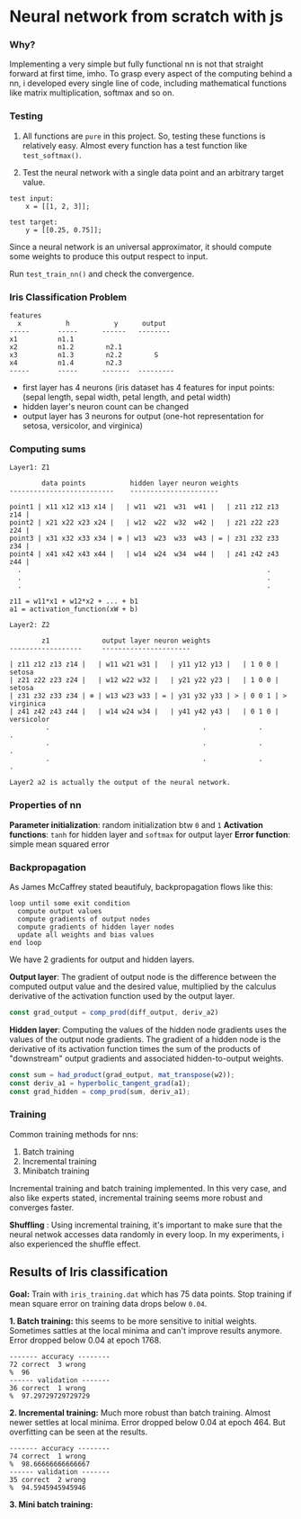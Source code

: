 # Neural network from scratch with js

### Why?
Implementing a very simple but fully functional nn is not that straight forward at first time, imho. 
To grasp every aspect of the computing behind a nn, i developed every single line of code, including mathematical functions like matrix multiplication, softmax and so on.   

### Testing

1. All functions are `pure` in this project. So, testing these functions is relatively easy. Almost every function has a test function like `test_softmax()`.

2. Test the neural network with a single data point and an arbitrary target value.

```
test input:
	x = [[1, 2, 3]];

test target:
	y = [[0.25, 0.75]];
```

Since a neural network is an universal approximator, it should compute some weights to produce this output respect to input.

Run `test_train_nn()` and check the convergence.

### Iris Classification Problem

	features	
	  x           h           y      output
	-----       -----      ------   --------
	x1          n1.1 
	x2          n1.2        n2.1 
	x3          n1.3        n2.2        S
	x4          n1.4        n2.3
    -----       -----      -------  ---------

- first layer has 4 neurons (iris dataset has 4 features for input points: (sepal length, sepal width, petal length, and petal width)
- hidden layer's neuron count can be changed
- output layer has 3 neurons for output (one-hot representation for setosa, versicolor, and virginica)

### Computing sums

	Layer1: Z1

	        data points           hidden layer neuron weights
	--------------------------    ----------------------

	point1 | x11 x12 x13 x14 |   | w11  w21  w31  w41 |   | z11 z12 z13 z14 |
 	point2 | x21 x22 x23 x24 |   | w12  w22  w32  w42 |   | z21 z22 z23 z24 |
	point3 | x31 x32 x33 x34 | ⊗ | w13  w23  w33  w43 | = | z31 z32 z33 z34 |
	point4 | x41 x42 x43 x44 |   | w14  w24  w34  w44 |   | z41 z42 z43 z44 |
	  .                                                             .
	  .                                                             .
	  .                                                             .

	z11 = w11*x1 + w12*x2 + ... + b1
	a1 = activation_function(xW + b)

	Layer2: Z2

	        z1             output layer neuron weights
	------------------     ----------------------

	| z11 z12 z13 z14 |   | w11 w21 w31 |   | y11 y12 y13 |   | 1 0 0 |    setosa
	| z21 z22 z23 z24 |   | w12 w22 w32 |   | y21 y22 y23 |   | 1 0 0 |    setosa
 	| z31 z32 z33 z34 | ⊗ | w13 w23 w33 | = | y31 y32 y33 | > | 0 0 1 | >  virginica
	| z41 z42 z43 z44 |   | w14 w24 w34 |   | y41 y42 y43 |   | 0 1 0 |    versicolor
	         .                                      .             .            .
	         .                                      .             .            .
	         .                                      .             .            .

	Layer2 a2 is actually the output of the neural network.

### Properties of nn
**Parameter initialization**: random initialization btw `0` and `1`
**Activation functions**: `tanh` for hidden layer and `softmax` for output layer
**Error function**: simple mean squared error

### Backpropagation

As James McCaffrey stated beautifuly, backpropagation flows like this: 

```
loop until some exit condition
  compute output values
  compute gradients of output nodes
  compute gradients of hidden layer nodes
  update all weights and bias values
end loop
```

We have 2 gradients for output and hidden layers.

**Output layer**: The gradient of output node is the difference between the computed output value and the
desired value, multiplied by the calculus derivative of the activation function used by the output
layer.

```js
const grad_output = comp_prod(diff_output, deriv_a2)
```

**Hidden layer**: Computing the values of the hidden node gradients uses the values of the output node
gradients. The gradient of a hidden node is the derivative of its activation function times the sum
of the products of "downstream" output gradients and associated
hidden-to-output weights. 

```js
const sum = had_product(grad_output, mat_transpose(w2));
const deriv_a1 = hyperbolic_tangent_grad(a1);
const grad_hidden = comp_prod(sum, deriv_a1);
```

### Training

Common training methods for nns:

1. Batch training
2. Incremental training
3. Minibatch training

Incremental training and batch training implemented. In this very case, and also like experts stated, 
incremental training seems more robust and converges faster.

**Shuffling** :
Using incremental training, it's important to make sure that the neural netwok accesses data randomly in every loop.
In my experiments, i also experienced the shuffle effect.

## Results of Iris classification

**Goal:** Train with `iris_training.dat` which has 75 data points. Stop training if mean square error on training data drops below `0.04`. 

**1. Batch training:** this seems to be more sensitive to initial weights. Sometimes sattles at the local minima and can't improve results anymore.
Error dropped below 0.04 at epoch 1768.

```
------- accuracy --------
72 correct  3 wrong
%  96
------ validation -------
36 correct  1 wrong
%  97.29729729729729
```

**2. Incremental training:** Much more robust than batch training. Almost newer settles at local minima. 
Error dropped below 0.04 at epoch 464. But overfitting can be seen at the results.

```
------- accuracy --------
74 correct  1 wrong
%  98.66666666666667
------ validation -------
35 correct  2 wrong
%  94.5945945945946
```

**3. Mini batch training:** 
